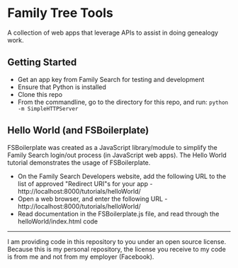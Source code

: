 # Family Tree Tools
A collection of web apps that leverage APIs to assist in doing genealogy work.

## Getting Started

* Get an app key from Family Search for testing and development
* Ensure that Python is installed
* Clone this repo
* From the commandline, go to the directory for this repo, and run: `python -m SimpleHTTPServer`

## Hello World (and FSBoilerplate)
FSBoilerplate was created as a JavaScript library/module to simplify the Family Search login/out process (in JavaScript web apps). The Hello World tutorial demonstrates the usage of FSBoilerplate.

* On the Family Search Developers website, add the following URL to the list of approved "Redirect URI"s for your app - http://localhost:8000/tutorials/helloWorld/
* Open a web browser, and enter the following URL - http://localhost:8000/tutorials/helloWorld/
* Read documentation in the FSBoilerplate.js file, and read through the helloWorld/index.html code

---

I am providing code in this repository to you under an open source license. Because this is my personal repository, the license you receive to my code is from me and not from my employer (Facebook).
